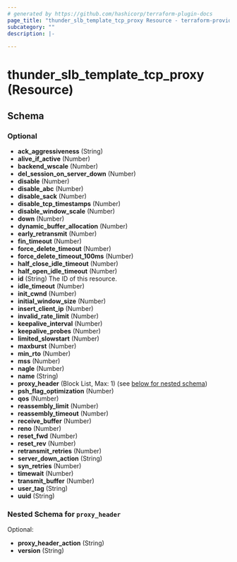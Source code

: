 ```yaml
---
# generated by https://github.com/hashicorp/terraform-plugin-docs
page_title: "thunder_slb_template_tcp_proxy Resource - terraform-provider-thunder"
subcategory: ""
description: |-
  
---
```


# thunder_slb_template_tcp_proxy (Resource)





<!-- schema generated by tfplugindocs -->
## Schema

### Optional

- **ack_aggressiveness** (String)
- **alive_if_active** (Number)
- **backend_wscale** (Number)
- **del_session_on_server_down** (Number)
- **disable** (Number)
- **disable_abc** (Number)
- **disable_sack** (Number)
- **disable_tcp_timestamps** (Number)
- **disable_window_scale** (Number)
- **down** (Number)
- **dynamic_buffer_allocation** (Number)
- **early_retransmit** (Number)
- **fin_timeout** (Number)
- **force_delete_timeout** (Number)
- **force_delete_timeout_100ms** (Number)
- **half_close_idle_timeout** (Number)
- **half_open_idle_timeout** (Number)
- **id** (String) The ID of this resource.
- **idle_timeout** (Number)
- **init_cwnd** (Number)
- **initial_window_size** (Number)
- **insert_client_ip** (Number)
- **invalid_rate_limit** (Number)
- **keepalive_interval** (Number)
- **keepalive_probes** (Number)
- **limited_slowstart** (Number)
- **maxburst** (Number)
- **min_rto** (Number)
- **mss** (Number)
- **nagle** (Number)
- **name** (String)
- **proxy_header** (Block List, Max: 1) (see [below for nested schema](#nestedblock--proxy_header))
- **psh_flag_optimization** (Number)
- **qos** (Number)
- **reassembly_limit** (Number)
- **reassembly_timeout** (Number)
- **receive_buffer** (Number)
- **reno** (Number)
- **reset_fwd** (Number)
- **reset_rev** (Number)
- **retransmit_retries** (Number)
- **server_down_action** (String)
- **syn_retries** (Number)
- **timewait** (Number)
- **transmit_buffer** (Number)
- **user_tag** (String)
- **uuid** (String)

<a id="nestedblock--proxy_header"></a>
### Nested Schema for `proxy_header`

Optional:

- **proxy_header_action** (String)
- **version** (String)


